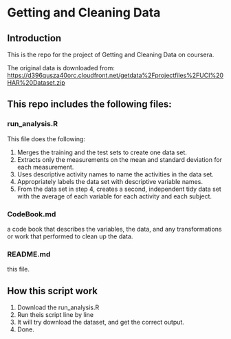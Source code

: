 # Getting and Cleaning Data

## Introduction
This is the repo for the project of Getting and Cleaning Data on coursera.

The original data is downloaded from: 
https://d396qusza40orc.cloudfront.net/getdata%2Fprojectfiles%2FUCI%20HAR%20Dataset.zip

## This repo includes the following files:

### run_analysis.R
This file does the following:

1. Merges the training and the test sets to create one data set.
2. Extracts only the measurements on the mean and standard deviation for each measurement.
3. Uses descriptive activity names to name the activities in the data set.
4. Appropriately labels the data set with descriptive variable names.
5. From the data set in step 4, creates a second, independent tidy data set with the average of each variable for each activity and each subject.

###  CodeBook.md
a code book that describes the variables, the data, and any transformations or work that performed to clean up the data.

### README.md
this file.

## How this script work
1. Download the run_analysis.R
2. Run theis script line by line
3. It will try download the dataset, and get the correct output.
4. Done.